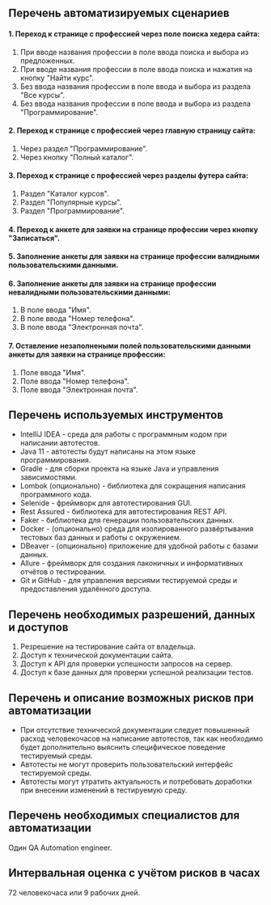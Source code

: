 ## Перечень автоматизируемых сценариев ##
#### 1. Переход к странице с профессией через поле поиска хедера сайта: ####
1. При вводе названия профессии в поле ввода поиска и выбора из предложенных.
2. При вводе названия профессии в поле ввода поиска и нажатия на кнопку "Найти курс".
3. Без ввода названия профессии в поле ввода и выбора из раздела "Все курсы".
4. Без ввода названия профессии в поле ввода и выбора из раздела "Программирование".
#### 2. Переход к странице с профессией через главную страницу сайта: ####
1. Через раздел "Программирование".
3. Через кнопку "Полный каталог".
#### 3. Переход к странице с профессией через разделы футера сайта: ####
1. Раздел "Каталог курсов".
2. Раздел "Популярные курсы".
3. Раздел "Программирование".
#### 4. Переход к анкете для заявки на странице профессии через кнопку "Записаться". ####
#### 5. Заполнение анкеты для заявки на странице профессии валидными пользовательскими данными. ####
#### 6. Заполнение анкеты для заявки на странице профессии невалидными пользовательскими данными: ####
1. В поле ввода "Имя".
2. В поле ввода "Номер телефона".
3. В поле ввода "Электронная почта".
#### 7. Оставление незаполнеными полей пользовательскими данными анкеты для заявки на странице профессии: ####
1. Поле ввода "Имя".
2. Поле ввода "Номер телефона".
3. Поле ввода "Электронная почта".
## Перечень используемых инструментов ##
- IntelliJ IDEA - среда для работы с программным кодом при написании автотестов. 
- Java 11 - автотесты будут написаны на этом языке программирования.
- Gradle - для сборки проекта на языке Java и управления зависимостями.
- Lombok (опционально) - библиотека для сокращения написания программного кода.
- Selenide - фреймворк для автотестирования GUI.
- Rest Assured - библиотека для автотестирования REST API.
- Faker - библиотека для генерации пользовательских данных.
- Docker - (опционально) среда для изолированного развёртывания тестовых баз данных и работы с окружением.
- DBeaver - (опционально) приложение для удобной работы с базами данных.
- Allure - фреймворк для создания лаконичных и информативных отчётов о тестировании.
- Git и GitHub - для управления версиями тестируемой среды и предоставления удалённого доступа.
## Перечень необходимых разрешений, данных и доступов ##
1. Резрешение на тестирование сайта от владельца.
2. Доступ к технической документации сайта. 
3. Доступ к API для проверки успешности запросов на сервер.
4. Доступ к базе данных для проверки успешной реализации тестов.
## Перечень и описание возможных рисков при автоматизации ##
- При отсутствие технической документации следует повышенный расход человекочасов на написание автотестов, так как необходимо будет дополнительно выяснить специфическое поведение тестируемый среды.
- Автотесты не могут проверить пользовательский интерфейс тестируемой среды.
- Автотесты могут утратить актуальность и потребовать доработки при внесении изменений в тестируемую среду.
## Перечень необходимых специалистов для автоматизации ##
Один QA Automation engineer.
## Интервальная оценка с учётом рисков в часах ##
72 человекочаса или 9 рабочих дней.
